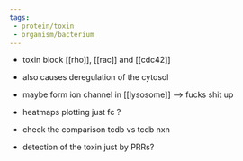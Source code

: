 ```yaml
---
tags:
 - protein/toxin
 - organism/bacterium
---
```

- toxin block [[rho]], [[rac]] and [[cdc42]]
- also causes deregulation of the cytosol

- maybe form ion channel in [[lysosome]] --> fucks shit up 




- heatmaps plotting just fc ? 
- check the comparison tcdb vs tcdb nxn 
- detection of the toxin just by PRRs?
